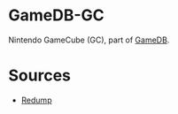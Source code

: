 # GameDB-GC
Nintendo GameCube (GC), part of [GameDB](https://github.com/niemasd/GameDB).

# Sources
* [Redump](http://redump.org/discs/system/GC/)
